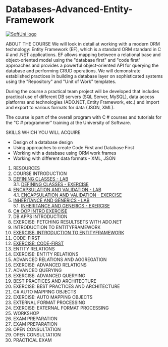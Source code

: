 # Databases-Advanced-Entity-Framework


<a href="https://softuni.bg/trainings/courses" rel="Courses">  ![SoftUni logo][logo] <a/>

[logo]: http://innovationstarterbox.bg/wp-content/uploads/2016/05/Softuni_logo_trasparent.png "Logo Title Text 2"

ABOUT THE COURSE
We will look in detail at working with a modern ORM technology: Entity Framework (EF), which is a standard ORM standard in C # and .NET applications. EF allows mapping between a relational base and object-oriented model using the "database first" and "code first" approaches and provides a powerful object-oriented API for querying the database and performing CRUD operations. We will demonstrate established practices in building a database layer on sophisticated systems using the "Repository" and "Unit of Work" templates.

During the course a practical team project will be developed that includes practical use of different DB servers (SQL Server, MySQL), data access platforms and technologies (ADO.NET, Entity Framework, etc.) and import and export to various formats for data (JSON, XML).

The course is part of the overall program with C # courses and tutorials for the "C # programmer" training at the University of Software.

SKILLS WHICH YOU WILL ACQUIRE </br>
- Design of a database design </br>
- Using approaches to create Code First and Database First </br>
- Working with a database using ORM work frames </br>
- Working with different data formats - XML, JSON </br>
 
1. RESOURCES
2. COURSE INTRODUCTION</br>
3. <a href="https://github.com/russeva/Databases-Advanced-Entity-Framework/tree/master/01.%20OOP-Defining-Classes-Lab"> DEFINING CLASSES - LAB</a></br>
3.1. <a href="https://github.com/russeva/Databases-Advanced-Entity-Framework/tree/master/01.%20OOP-Defining-Classes-Exercises"> DEFINING CLASSES - EXERCISE</a></br>
4. <a href="https://github.com/russeva/Databases-Advanced-Entity-Framework/tree/master/02.%20DB-Advanced-OOP-Encapsulation-Validation-Lab"> ENCAPSULATION AND VALIDATION - LAB</a></br>
4.1. <a href="https://github.com/russeva/Databases-Advanced-Entity-Framework/tree/master/03.%20Encapsulation%20-%20Validation%20-%20Exercise"> ENCAPSULATION AND VALIDATION - EXERCISE</a></br>
5. <a href="https://github.com/russeva/Databases-Advanced-Entity-Framework/tree/master/03.%20OOP-Inheritance-Lab">INHERITANCE AND GENERICS - LAB</a></br>
5.1. <a href="https://github.com/russeva/Databases-Advanced-Entity-Framework/tree/master/03.%20Inheritance%20-%20Exercise"> INHERITANCE AND GENERICS - EXERCISE </a></br>
6. <a href="https://github.com/russeva/Databases-Advanced-Entity-Framework/tree/master/04.%20OOP%20-%20Intro"> C# OOP INTRO EXERCISE </a></br>
7. DB APPS INTRODUCTION
8. EXERCISE: FETCHING RESULTSETS WITH ADO.NET
9. INTRODUCTION TO ENTITYFRAMEWORK
10. <a href="https://github.com/russeva/Databases-Advanced-Entity-Framework/tree/master/05.%20EF%20-%20Intro%20-%20Exercise"> EXERCISE: INTRODUCTION TO ENTITYFRAMEWORK </a></br>
11. CODE-FIRST
12. <a href="https://github.com/russeva/Databases-Advanced-Entity-Framework/tree/master/06.%20EF%20-%20CodeFirst%20-%20Exercise"> EXERCISE: CODE-FIRST </a></br>
13. ENTITY RELATIONS
14. EXERCISE: ENTITY RELATIONS
15. ADVANCED RELATIONS AND AGGREGATION
16. EXERCISE: ADVANCED RELATIONS
17. ADVANCED QUERYING
18. EXERCISE: ADVANCED QUERYING
19. BEST PRACTICES AND ARCHITECTURE
20. EXERCISE: BEST PRACTICES AND ARCHITECTURE
21. C# AUTO MAPPING OBJECTS
22. EXERCISE: AUTO MAPPING OBJECTS
23. EXTERNAL FORMAT PROCESSING
24. EXERCISE: EXTERNAL FORMAT PROCESSING
25. WORKSHOP
26. EXAM PREPARATION
27. EXAM PREPARATION
28. OPEN CONSULTATION
29. OPEN CONSULTATION
30. PRACTICAL EXAM
 
 
